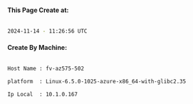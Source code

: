 
   
#### This Page Create at:

```bash

2024-11-14 - 11:26:56 UTC

```

#### Create By Machine:

```bash

Host Name : fv-az575-502

platform  : Linux-6.5.0-1025-azure-x86_64-with-glibc2.35

Ip Local  : 10.1.0.167

```

